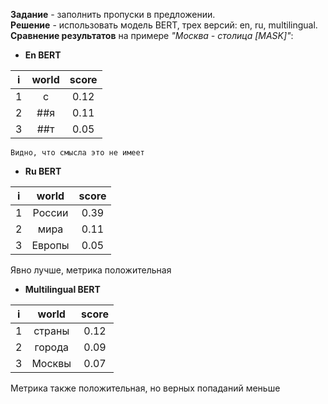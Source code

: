 **Задание** - заполнить пропуски в предложении. \
**Решение** - использовать модель BERT, трех версий: en, ru, multilingual. \
**Сравнение результатов** на примере *"Москва - столица [MASK]"*:

- **En BERT** 

|i|world|score|
|:---:|:---:|:---:|
|1|c    |0.12 |
|2|##я  |0.11 |
|3|##т  |0.05 |

    Видно, что смысла это не имеет

- **Ru BERT** 

|i|world|score|
|---|:---:|:---:|
|1|России|0.39 |
|2|мира|0.11 |
|3|Европы|0.05 |

Явно лучше, метрика положительная

- **Multilingual BERT**

|i|world|score|
|---|:---:|:---:|
|1|страны|0.12 |
|2|города|0.09 |
|3|Москвы|0.07 |

Метрика также положительная, но верных попаданий меньше 